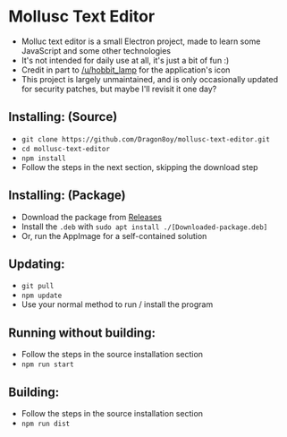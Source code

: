 # Mollusc Text Editor
 - Molluc text editor is a small Electron project, made to learn some JavaScript and some other technologies
 - It's not intended for daily use at all, it's just a bit of fun :)
 - Credit in part to [/u/hobbit_lamp](https://www.reddit.com/user/hobbit_lamp) for the application's icon
 - This project is largely unmaintained, and is only occasionally updated for security patches, but maybe I'll revisit it one day?

## Installing: (Source)
 - `git clone https://github.com/Dragon8oy/mollusc-text-editor.git`
 - `cd mollusc-text-editor`
 - `npm install`
 - Follow the steps in the next section, skipping the download step

## Installing: (Package)
 - Download the package from [Releases](https://github.com/Dragon8oy/mollusc-text-editor/releases)
 - Install the `.deb` with `sudo apt install ./[Downloaded-package.deb]`
 - Or, run the AppImage for a self-contained solution

## Updating:
 - `git pull`
 - `npm update`
 - Use your normal method to run / install the program

## Running without building:
 - Follow the steps in the source installation section
 - `npm run start`

## Building:
 - Follow the steps in the source installation section
 - `npm run dist`
